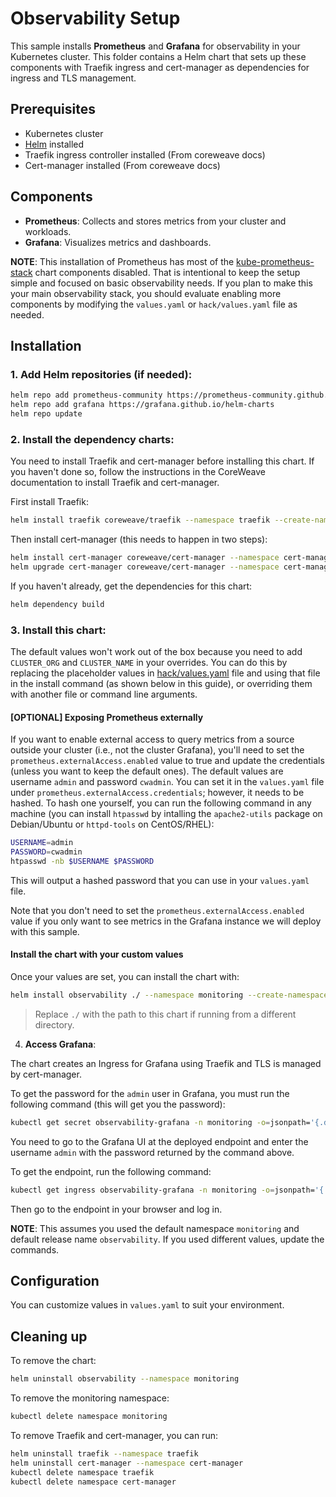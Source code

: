 # Observability Setup

This sample installs **Prometheus** and **Grafana** for observability in your Kubernetes cluster. This folder contains a Helm chart that sets up these components with Traefik ingress and cert-manager as dependencies for ingress and TLS management.

## Prerequisites

- Kubernetes cluster
- [Helm](https://helm.sh/) installed
- Traefik ingress controller installed (From coreweave docs)
- Cert-manager installed (From coreweave docs)

## Components

- **Prometheus**: Collects and stores metrics from your cluster and workloads.
- **Grafana**: Visualizes metrics and dashboards.

**NOTE**: This installation of Prometheus has most of the [kube-prometheus-stack](https://github.com/prometheus-community/helm-charts/tree/main/charts/kube-prometheus-stack) chart components disabled. That is intentional to keep the setup simple and focused on basic observability needs. If you plan to make this your main observability stack, you should evaluate enabling more components by modifying the `values.yaml` or `hack/values.yaml` file as needed.

## Installation

### 1. **Add Helm repositories** (if needed):

```sh
helm repo add prometheus-community https://prometheus-community.github.io/helm-charts
helm repo add grafana https://grafana.github.io/helm-charts
helm repo update
```

### 2. **Install the dependency charts**:
You need to install Traefik and cert-manager before installing this chart. If you haven't done so, follow the instructions in the CoreWeave documentation to install Traefik and cert-manager.

First install Traefik:
```sh
helm install traefik coreweave/traefik --namespace traefik --create-namespace
```

Then install cert-manager (this needs to happen in two steps):
```sh
helm install cert-manager coreweave/cert-manager --namespace cert-manager --create-namespace
helm upgrade cert-manager coreweave/cert-manager --namespace cert-manager --set cert-issuers.enabled=true 
```

If you haven't already, get the dependencies for this chart:

```sh
helm dependency build
```

### 3. **Install this chart**:
The default values won't work out of the box because you need to add `CLUSTER_ORG` and `CLUSTER_NAME` in your overrides. You can do this by replacing the placeholder values in [hack/values.yaml](./hack/values.yaml) file and using that file in the install command (as shown below in this guide), or overriding them with another file or command line arguments.

#### [OPTIONAL] Exposing Prometheus externally
If you want to enable external access to query metrics from a source outside your cluster (i.e., not the cluster Grafana), you'll need to set the `prometheus.externalAccess.enabled` value to true and update the credentials (unless you want to keep the default ones). The default values are username `admin` and password `cwadmin`. You can set it in the `values.yaml` file under `prometheus.externalAccess.credentials`; however, it needs to be hashed. To hash one yourself, you can run the following command in any machine (you can install `htpasswd` by intalling the `apache2-utils` package on Debian/Ubuntu or `httpd-tools` on CentOS/RHEL):

```sh
USERNAME=admin
PASSWORD=cwadmin
htpasswd -nb $USERNAME $PASSWORD
```

This will output a hashed password that you can use in your `values.yaml` file.

Note that you don't need to set the `prometheus.externalAccess.enabled` value if you only want to see metrics in the Grafana instance we will deploy with this sample.

#### Install the chart with your custom values
Once your values are set, you can install the chart with:

```sh
helm install observability ./ --namespace monitoring --create-namespace --values ./hack/values.yaml
```

> Replace `./` with the path to this chart if running from a different directory.

4. **Access Grafana**:

The chart creates an Ingress for Grafana using Traefik and TLS is managed by cert-manager.

To get the password for the `admin` user in Grafana, you must run the following command (this will get you the password):
```sh
kubectl get secret observability-grafana -n monitoring -o=jsonpath='{.data.admin-password}' | base64 --decode; echo
```
You need to go to the Grafana UI at the deployed endpoint and enter the username `admin` with the password returned by the command above.

To get the endpoint, run the following command:
```sh
kubectl get ingress observability-grafana -n monitoring -o=jsonpath='{.spec.rules[0].host}'; echo
```
Then go to the endpoint in your browser and log in.

**NOTE**: This assumes you used the default namespace `monitoring` and default release name `observability`. If you used different values, update the commands.

## Configuration

You can customize values in `values.yaml` to suit your environment.

## Cleaning up

To remove the chart:
```sh
helm uninstall observability --namespace monitoring
```

To remove the monitoring namespace:
```sh
kubectl delete namespace monitoring
```

To remove Traefik and cert-manager, you can run:
```sh
helm uninstall traefik --namespace traefik
helm uninstall cert-manager --namespace cert-manager
kubectl delete namespace traefik
kubectl delete namespace cert-manager
```
